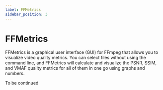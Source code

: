 ```yaml
---
label: FFMetrics
sidebar_position: 3
---
```


# FFMetrics

FFMetrics is a graphical user interface (GUI) for FFmpeg that allows you to visualize video quality metrics. You can select files without using the command line, and FFMetrics will calculate and visualize the PSNR, SSIM, and VMAF quality metrics for all of them in one go using graphs and numbers.

To be continued
